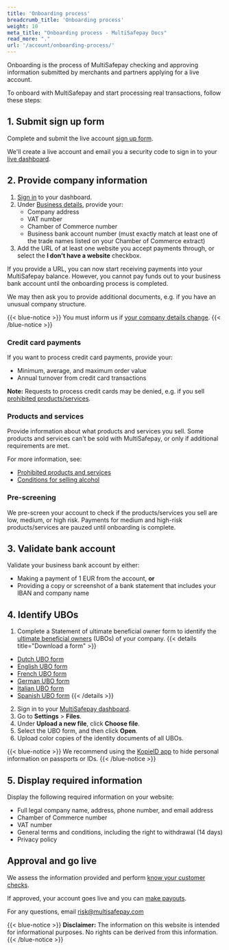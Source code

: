 ```yaml
---
title: 'Onboarding process'
breadcrumb_title: 'Onboarding process'
weight: 10
meta_title: "Onboarding process - MultiSafepay Docs"
read_more: "."
url: '/account/onboarding-process/'
---
```

Onboarding is the process of MultiSafepay checking and approving information submitted by merchants and partners applying for a live account.

To onboard with MultiSafepay and start processing real transactions, follow these steps:  

## 1. Submit sign up form

Complete and submit the live account [sign up form](https://merchant.multisafepay.com/signup).

We'll create a live account and email you a security code to sign in to your [live dashboard](https://merchant.multisafepay.com/).

## 2. Provide company information

1. [Sign in](https://merchant.multisafepay.com/) to your dashboard.
2. Under [Business details](https://merchant.multisafepay.com/onboarding), provide your:
    - Company address
    - VAT number
    - Chamber of Commerce number
    - Business bank account number (must exactly match at least one of the trade names listed on your Chamber of Commerce extract)
3. Add the URL of at least one website you accept payments through, or select the **I don't have a website** checkbox.

If you provide a URL, you can now start receiving payments into your MultiSafepay balance. However, you cannot pay funds out to your business bank account until the onboarding process is completed. 

We may then ask you to provide additional documents, e.g. if you have an unusual company structure.

{{< blue-notice >}} You must inform us if [your company details change](/account/changing-company-details/). {{< /blue-notice >}}

### Credit card payments
If you want to process credit card payments, provide your:

- Minimum, average, and maximum order value
- Annual turnover from credit card transactions

**Note:** Requests to process credit cards may be denied, e.g. if you sell [prohibited products/services](/account/prohibited-products-services/).

### Products and services

Provide information about what products and services you sell. Some products and services can't be sold with MultiSafepay, or only if additional requirements are met. 

For more information, see:

- [Prohibited products and services](/account/prohibited-products-services/)
- [Conditions for selling alcohol](/account/conditions-for-alcohol/)

### Pre-screening

We pre-screen your account to check if the products/services you sell are low, medium, or high risk. Payments for medium and high-risk products/services are pauzed until onboarding is complete. 

## 3. Validate bank account

Validate your business bank account by either:
- Making a payment of 1 EUR from the account, **or** 
- Providing a copy or screenshot of a bank statement that includes your IBAN and company name

## 4. Identify UBOs

1. Complete a Statement of ultimate beneficial owner form to identify the [ultimate beneficial owners](/account/ubo/) (UBOs) of your company.
{{< details title="Download a form" >}}
- [Dutch UBO form](/getting-started/overview/form/UBOform_NL_V2.0.pdf)
- [English UBO form](/getting-started/overview/form/UBOform_EN_V2.0.pdf)
- [French UBO form](/getting-started/overview/form/UBOform_FR.pdf)
- [German UBO form](/getting-started/overview/form/UBOform_DE.pdf) 
- [Italian UBO form](/getting-started/overview/form/UBOform_IT_V2.0.pdf)
- [Spanish UBO form](/getting-started/overview/form/UBOform_ES.pdf)
{{< /details >}}
2. Sign in to your [MultiSafepay dashboard](https://merchant.multisafepay.com).
3. Go to **Settings** > **Files**.
4. Under **Upload a new file**, click **Choose file**.
5. Select the UBO form, and then click **Open**.
6. Upload color copies of the identity documents of all UBOs.

{{< blue-notice >}} We recommend using the [KopieID app](https://www.rijksoverheid.nl/onderwerpen/identiteitsfraude/vraag-en-antwoord/veilige-kopie-identiteitsbewijs) to hide personal information on passports or IDs. {{< /blue-notice >}}

## 5. Display required information

Display the following required information on your website:

- Full legal company name, address, phone number, and email address
- Chamber of Commerce number
- VAT number
- General terms and conditions, including the right to withdrawal (14 days)
- Privacy policy

## Approval and go live
We assess the information provided and perform [know your customer checks](/account/kyc/).

If approved, your account goes live and you can [make payouts](/account/payouts/).

For any questions, email <risk@multisafepay.com>

{{< blue-notice >}} **Disclaimer:** The information on this website is intended for informational purposes. No rights can be derived from this information. {{< /blue-notice >}}

